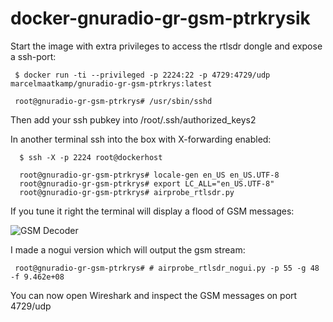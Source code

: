 # docker-gnuradio-gr-gsm-ptrkrysik

Start the image with extra privileges to access the rtlsdr dongle and expose a ssh-port: 
```
 $ docker run -ti --privileged -p 2224:22 -p 4729:4729/udp marcelmaatkamp/gnuradio-gr-gsm-ptrkrys:latest
 
 root@gnuradio-gr-gsm-ptrkrys# /usr/sbin/sshd
```
Then add your ssh pubkey into /root/.ssh/authorized_keys2

In another terminal ssh into the box with X-forwarding enabled:
```
  $ ssh -X -p 2224 root@dockerhost
  
  root@gnuradio-gr-gsm-ptrkrys# locale-gen en_US en_US.UTF-8
  root@gnuradio-gr-gsm-ptrkrys# export LC_ALL="en_US.UTF-8"
  root@gnuradio-gr-gsm-ptrkrys# airprobe_rtlsdr.py
```

If you tune it right the terminal will display a flood of GSM messages:

![GSM Decoder](https://04a27ff1-a-62cb3a1a-s-sites.googlegroups.com/site/marcelmaatkamp/home/gsm-decoding-with-a-rtlsdr-dongle-and-ptrkrysik-s-gr-gsm/Schermafbeelding%202015-04-03%20om%2015.40.04.png)

I made a nogui version which will output the gsm stream:
```
 root@gnuradio-gr-gsm-ptrkrys# # airprobe_rtlsdr_nogui.py -p 55 -g 48 -f 9.462e+08
```

You can now open Wireshark and inspect the GSM messages on port 4729/udp
